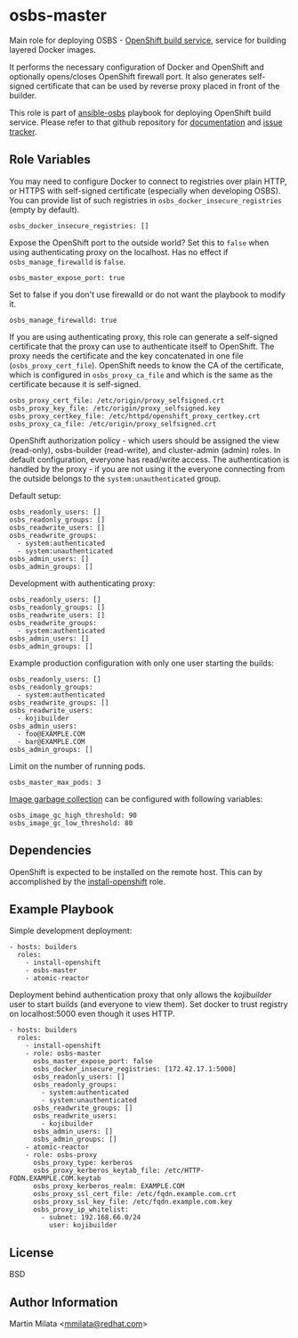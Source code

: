osbs-master
===========

Main role for deploying OSBS - [OpenShift build
service](https://github.com/projectatomic/osbs-client/), service for building
layered Docker images.

It performs the necessary configuration of Docker and OpenShift and optionally
opens/closes OpenShift firewall port. It also generates self-signed certificate
that can be used by reverse proxy placed in front of the builder.

This role is part of
[ansible-osbs](https://github.com/projectatomic/ansible-osbs/) playbook for
deploying OpenShift build service. Please refer to that github repository for
[documentation](https://github.com/projectatomic/ansible-osbs/blob/master/README.md)
and [issue tracker](https://github.com/projectatomic/ansible-osbs/issues).

Role Variables
--------------

You may need to configure Docker to connect to registries over plain HTTP, or
HTTPS with self-signed certificate (especially when developing OSBS). You can
provide list of such registries in `osbs_docker_insecure_registries` (empty by
default).

    osbs_docker_insecure_registries: []

Expose the OpenShift port to the outside world? Set this to `false` when using
authenticating proxy on the localhost. Has no effect if `osbs_manage_firewalld`
is `false`.

    osbs_master_expose_port: true

Set to false if you don't use firewalld or do not want the playbook to modify
it.

    osbs_manage_firewalld: true

If you are using authenticating proxy, this role can generate a self-signed certificate that the proxy can use to authenticate itself to OpenShift. The proxy needs the certificate and the key concatenated in one file (`osbs_proxy_cert_file`). OpenShift needs to know the CA of the certificate, which is configured in `osbs_proxy_ca_file` and which is the same as the certificate because it is self-signed.

    osbs_proxy_cert_file: /etc/origin/proxy_selfsigned.crt
    osbs_proxy_key_file: /etc/origin/proxy_selfsigned.key
    osbs_proxy_certkey_file: /etc/httpd/openshift_proxy_certkey.crt
    osbs_proxy_ca_file: /etc/origin/proxy_selfsigned.crt

OpenShift authorization policy - which users should be assigned the view
(read-only), osbs-builder (read-write), and cluster-admin (admin) roles. In
default configuration, everyone has read/write access. The authentication is
handled by the proxy - if you are not using it the everyone connecting from the
outside belongs to the `system:unauthenticated` group.

Default setup:

    osbs_readonly_users: []
    osbs_readonly_groups: []
    osbs_readwrite_users: []
    osbs_readwrite_groups:
      - system:authenticated
      - system:unauthenticated
    osbs_admin_users: []
    osbs_admin_groups: []

Development with authenticating proxy:

    osbs_readonly_users: []
    osbs_readonly_groups: []
    osbs_readwrite_users: []
    osbs_readwrite_groups:
      - system:authenticated
    osbs_admin_users: []
    osbs_admin_groups: []

Example production configuration with only one user starting the builds:

    osbs_readonly_users: []
    osbs_readonly_groups:
      - system:authenticated
    osbs_readwrite_groups: []
    osbs_readwrite_users:
      - kojibuilder
    osbs_admin_users:
      - foo@EXAMPLE.COM
      - bar@EXAMPLE.COM
    osbs_admin_groups: []

Limit on the number of running pods.

    osbs_master_max_pods: 3

[Image garbage
collection](https://docs.openshift.org/latest/admin_guide/garbage_collection.html#image-garbage-collection)
can be configured with following variables:

    osbs_image_gc_high_threshold: 90
    osbs_image_gc_low_threshold: 80

Dependencies
------------

OpenShift is expected to be installed on the remote host. This can by
accomplished by the
[install-openshift](https://github.com/projectatomic/ansible-role-install-openshift)
role.

Example Playbook
----------------

Simple development deployment:

    - hosts: builders
      roles:
        - install-openshift
        - osbs-master
        - atomic-reactor

Deployment behind authentication proxy that only allows the *kojibuilder* user
to start builds (and everyone to view them). Set docker to trust registry on
localhost:5000 even though it uses HTTP.

    - hosts: builders
      roles:
        - install-openshift
        - role: osbs-master
          osbs_master_expose_port: false
          osbs_docker_insecure_registries: [172.42.17.1:5000]
          osbs_readonly_users: []
          osbs_readonly_groups:
            - system:authenticated
            - system:unauthenticated
          osbs_readwrite_groups: []
          osbs_readwrite_users:
            - kojibuilder
          osbs_admin_users: []
          osbs_admin_groups: []
        - atomic-reactor
        - role: osbs-proxy
          osbs_proxy_type: kerberos
          osbs_proxy_kerberos_keytab_file: /etc/HTTP-FQDN.EXAMPLE.COM.keytab
          osbs_proxy_kerberos_realm: EXAMPLE.COM
          osbs_proxy_ssl_cert_file: /etc/fqdn.example.com.crt
          osbs_proxy_ssl_key_file: /etc/fqdn.example.com.key
          osbs_proxy_ip_whitelist:
            - subnet: 192.168.66.0/24
              user: kojibuilder

License
-------

BSD

Author Information
------------------

Martin Milata &lt;mmilata@redhat.com&gt;
